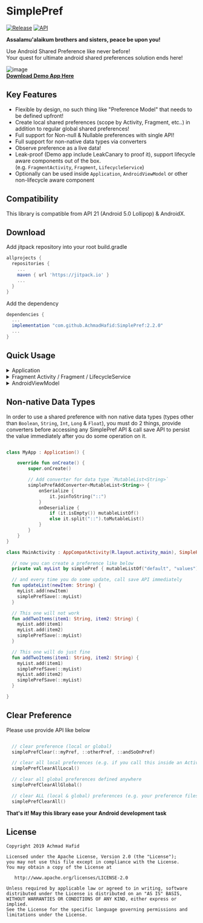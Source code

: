 SimplePref
==========

[![Release](https://jitpack.io/v/AchmadHafid/SimplePref.svg)](https://jitpack.io/#AchmadHafid/SimplePref)
[![API](https://img.shields.io/badge/API-21%2B-brightgreen.svg?style=flat)](https://android-arsenal.com/api?level=21)

**Assalamu'alaikum brothers and sisters, peace be upon you!**

Use Android Shared Preference like never before!<br />
Your quest for ultimate android shared preferences solution ends here!

![image](https://drive.google.com/uc?export=download&id=1hTpbapjA51gZrrfuhGFvDXwMQmJPSAcq)
<br />
[**Download Demo App Here**](https://github.com/AchmadHafid/SimplePref/releases/download/v2.2.0/SimplePref.v2.2.0.apk)


Key Features
--------
* Flexible by design, no such thing like "Preference Model" that needs to be defined upfront!
* Create local shared preferences (scope by Activity, Fragment, etc..) in addition to regular global shared preferences!
* Full support for Non-null & Nullable preferences with single API!
* Full support for non-native data types via converters
* Observe preference as a live data!
* Leak-proof (Demo app include LeakCanary to proof it), support lifecycle aware components out of the box.<br />
  (e.g. `FragmentActivity`, `Fragment`, `LifecycleService`)
* Optionally can be used inside `Application`, `AndroidViewModel` or other non-lifecycle aware component <br />


Compatibility
-------------

This library is compatible from API 21 (Android 5.0 Lollipop) & AndroidX.


Download
--------

Add jitpack repository into your root build.gradle

```groovy
allprojects {
  repositories {
    ...
    maven { url 'https://jitpack.io' }
    ...
  }
}
```

Add the dependency

```groovy
dependencies {
  ...
  implementation "com.github.AchmadHafid:SimplePref:2.2.0"
  ...
}
```


Quick Usage
-----------

<details>
  <summary>Application</summary>
  <br />

```kotlin

// 1. Enable API by making App class extend SimplePrefLifecycleOwner with its delegate like below
class MyApp : Application(), SimplePrefLifecycleOwner by SimplePrefApplication() {

    // 2. defined your shared preferences
    private var appTheme: Int? by simplePref("global_key_app_theme") // nullable global shared preference

    override fun onCreate() {
        super.onCreate()

        // 3. Attach context using below function
        attachSimplePrefContext(this)

        // 4. Use it like normal var/val
        appTheme?.let { applyTheme(it) }

        // 5.  Or create live data via extension function below
        simplePrefLiveData(appTheme, ::appTheme) {
            it?.let { applyTheme(it) }
        }
    }
}

```

</details>
<details>
  <summary>Fragment Activity / Fragment / LifecycleService </summary>
  <br />

```kotlin

// 1. Enable API by making class extend SimplePref interface
class MainActivity : AppCompatActivity(R.layout.activity_main), SimplePref {

    // 2. Defined your shared preferences
    private var showNotification by simplePref { false }             // non-null local shared preference with default value
    private var appTheme: Int? by simplePref("global_key_app_theme") // nullable global shared preference

    override fun onCreate(savedInstanceState: Bundle?) {
        super.onCreate(savedInstanceState)

        // 3. Observe it as live data if you want
        simplePrefLiveData(appTheme, ::appTheme) { theme ->
          theme?.let { changeTheme(it) }
        }
    }

    private fun changeTheme(newTheme: Int) {
      // 4. Or Use it like normal var/val
      appTheme = toggleTheme(newTheme)
    }

}
```

</details>
<details>
  <summary>AndroidViewModel</summary>
  <br />

```kotlin

// 1. Enable API by making view model class extend SimplePrefLifecycleOwner with its delegate like below
class HomeViewModel(application: Application) : AndroidViewModel(application),
    SimplePrefLifecycleOwner by SimplePrefViewModel(application) {

    // 2. Defined your shared preferences
    private var showNotification by simplePref { false }             // non-null local shared preference with default value
    private val appTheme: Int? by simplePref("global_key_app_theme") // nullable global shared preference

    // 3. Expose it as LiveData like below
    fun getAppTheme() = simplePrefLiveData(appTheme, ::appTheme)
}
```

</details>


Non-native Data Types
---------------------

In order to use a shared preference with non native data types (types other than `Boolean`, `String`, `Int`, `Long` & `Float`),
you must do 2 things, provide converters before accessing any SimplePref API & call save API to persist the value immediately after you do some operation on it.

```kotlin

class MyApp : Application() {

    override fun onCreate() {
        super.onCreate()

        // Add converter for data type `MutableList<String>`
        simplePrefAddConverter<MutableList<String>> {
            onSerialize {
                it.joinToString("::")
            }
            onDeserialize {
                if (it.isEmpty()) mutableListOf()
                else it.split("::").toMutableList()
            }
        }
    }
}

class MainActivity : AppCompatActivity(R.layout.activity_main), SimplePref {

  // now you can create a preference like below
  private val myList by simplePref { mutableListOf("default", "values") }

  // and every time you do some update, call save API immediately
  fun updateList(newItem: String) {
    myList.add(newItem)
    simplePrefSave(::myList)
  }

  // This one will not work
  fun addTwoItems(item1: String, item2: String) {
    myList.add(item1)
    myList.add(item2)
    simplePrefSave(::myList)
  }

  // This one will do just fine
  fun addTwoItems(item1: String, item2: String) {
    myList.add(item1)
    simplePrefSave(::myList)
    myList.add(item2)
    simplePrefSave(::myList)
  }

}

```


Clear Preference
---------------------

Please use provide API like below

```kotlin

  // clear preference (local or global)
  simplePrefClear(::myPref, ::otherPref, ::andSoOnPref)

  // clear all local preferences (e.g. if you call this inside an Activity, all its local preference will be cleared)
  simplePrefClearAllLocal()

  // clear all global preferences defined anywhere
  simplePrefClearAllGlobal()

  // clear ALL (local & global) preferences (e.g. your preference files will be empty)
  simplePrefClearAll()


```


__That's it! May this library ease your Android development task__


License
-------

    Copyright 2019 Achmad Hafid

    Licensed under the Apache License, Version 2.0 (the "License");
    you may not use this file except in compliance with the License.
    You may obtain a copy of the License at

       http://www.apache.org/licenses/LICENSE-2.0

    Unless required by applicable law or agreed to in writing, software
    distributed under the License is distributed on an "AS IS" BASIS,
    WITHOUT WARRANTIES OR CONDITIONS OF ANY KIND, either express or implied.
    See the License for the specific language governing permissions and
    limitations under the License.

